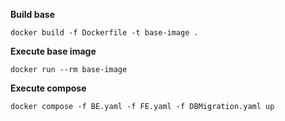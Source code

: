 **Build base**
```
docker build -f Dockerfile -t base-image .
```

**Execute base image**
```
docker run --rm base-image
```

**Execute compose**
```
docker compose -f BE.yaml -f FE.yaml -f DBMigration.yaml up
```